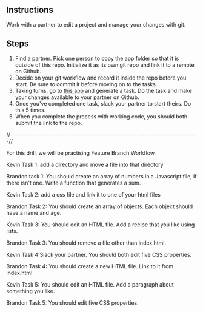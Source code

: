## Instructions

Work with a partner to edit a project and manage your changes with git.

## Steps

1. Find a partner. Pick one person to copy the app folder so that it is outside of this repo. Initialize it as its own git repo and link it to a remote on Github.
2. Decide on your git workflow and record it inside the repo before you start. Be sure to commit it before moving on to the tasks.
3. Taking turns, go to [this app](https://random-task-generator.firebaseapp.com) and generate a task. Do the task and make your changes available to your partner on Github.
4. Once you've completed one task, slack your partner to start theirs. Do this 5 times.
5. When you complete the process with working code, you should both submit the link to the repo.

//-----------------------------------------------------------------------------//

For this drill, we will be practising Feature Branch Workflow.

Kevin Task 1: add a directory and move a file into that directory

Brandon task 1: You should create an array of numbers in a Javascript file, if there isn't one. Write a function that generates a sum.

Kevin Task 2: add a css file and link it to one of your html files

Brandon Task 2: You should create an array of objects. Each object should have a name and age.

Kevin Task 3: You should edit an HTML file. Add a recipe that you like using lists.

Brandon Task 3: You should remove a file other than index.html.

Kevin Task 4:Slack your partner. You should both edit five CSS properties.

Brandon Task 4: You should create a new HTML file. Link to it from index.html

Kevin Task 5: You should edit an HTML file. Add a paragraph about something you like.

Brandon Task 5: You should edit five CSS properties.
